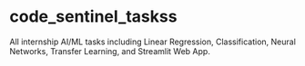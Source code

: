 # code_sentinel_taskss
All internship AI/ML tasks including Linear Regression, Classification, Neural Networks, Transfer Learning, and Streamlit Web App.

